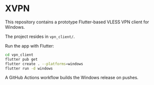 # XVPN

This repository contains a prototype Flutter-based VLESS VPN client for Windows.

The project resides in `vpn_client/`.

Run the app with Flutter:

```bash
cd vpn_client
flutter pub get
flutter create . --platforms=windows
flutter run -d windows
```

A GitHub Actions workflow builds the Windows release on pushes.

